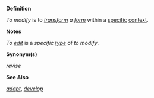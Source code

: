 **Definition**

*To modify* is to *[transform](https://github.com/gcassel/Modular-Organization-Terminology/blob/master/terms/transform.md) a [form](https://github.com/gcassel/Modular-Organization-Terminology/blob/master/terms/form.md)* within a [specific](https://github.com/gcassel/Modular-Organization-Terminology/blob/master/terms/specific.md) [context](https://github.com/gcassel/Modular-Organization-Terminology/blob/master/terms/context.md).

**Notes**

*To [edit](https://github.com/gcassel/Modular-Organization-Terminology/blob/master/terms/edit.md)* is a *specific [type](https://github.com/gcassel/Modular-Organization-Terminology/blob/master/terms/type.md)* of *to modify*.

**Synonym(s)**

*revise*

**See Also**

*[adapt](https://github.com/gcassel/Modular-Organization-Terminology/blob/master/terms/adapt.md)*, *[develop](https://github.com/gcassel/Modular-Organization-Terminology/blob/master/terms/develop.md)*


